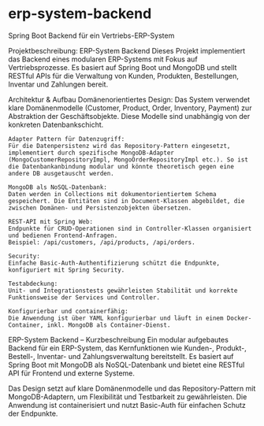 # erp-system-backend
Spring Boot Backend für ein Vertriebs-ERP-System

Projektbeschreibung: ERP-System Backend
Dieses Projekt implementiert das Backend eines modularen ERP-Systems mit Fokus auf Vertriebsprozesse. Es basiert auf Spring Boot und MongoDB und stellt RESTful APIs für die Verwaltung von Kunden, Produkten, Bestellungen, Inventar und Zahlungen bereit.

Architektur & Aufbau
    Domänenorientiertes Design:
    Das System verwendet klare Domänenmodelle (Customer, Product, Order, Inventory, Payment) zur Abstraktion der Geschäftsobjekte. Diese Modelle sind unabhängig von der konkreten Datenbankschicht.
    
    Adapter Pattern für Datenzugriff:
    Für die Datenpersistenz wird das Repository-Pattern eingesetzt, implementiert durch spezifische MongoDB-Adapter (MongoCustomerRepositoryImpl, MongoOrderRepositoryImpl etc.). So ist die Datenbankanbindung modular und könnte theoretisch gegen eine andere DB ausgetauscht werden.
    
    MongoDB als NoSQL-Datenbank:
    Daten werden in Collections mit dokumentorientiertem Schema gespeichert. Die Entitäten sind in Document-Klassen abgebildet, die zwischen Domänen- und Persistenzobjekten übersetzen.
    
    REST-API mit Spring Web:
    Endpunkte für CRUD-Operationen sind in Controller-Klassen organisiert und bedienen Frontend-Anfragen.
    Beispiel: /api/customers, /api/products, /api/orders.
    
    Security:
    Einfache Basic-Auth-Authentifizierung schützt die Endpunkte, konfiguriert mit Spring Security.
    
    Testabdeckung:
    Unit- und Integrationstests gewährleisten Stabilität und korrekte Funktionsweise der Services und Controller.
    
    Konfigurierbar und containerfähig:
    Die Anwendung ist über YAML konfigurierbar und läuft in einem Docker-Container, inkl. MongoDB als Container-Dienst.

ERP-System Backend – Kurzbeschreibung
Ein modular aufgebautes Backend für ein ERP-System, das Kernfunktionen wie Kunden-, Produkt-, Bestell-, Inventar- und Zahlungsverwaltung bereitstellt. Es basiert auf Spring Boot mit MongoDB als NoSQL-Datenbank und bietet eine RESTful API für Frontend und externe Systeme.

Das Design setzt auf klare Domänenmodelle und das Repository-Pattern mit MongoDB-Adaptern, um Flexibilität und Testbarkeit zu gewährleisten. Die Anwendung ist containerisiert und nutzt Basic-Auth für einfachen Schutz der Endpunkte.
